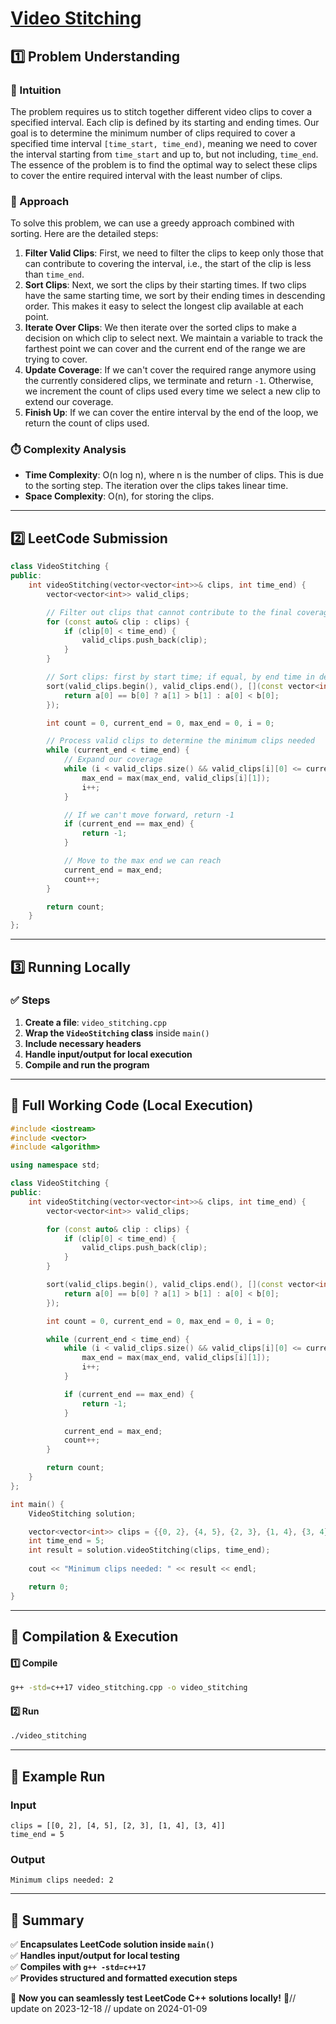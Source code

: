 # **[Video Stitching](https://leetcode.com/problems/video-stitching/description/)**  

## **1️⃣ Problem Understanding**  
### **📌 Intuition**  
The problem requires us to stitch together different video clips to cover a specified interval. Each clip is defined by its starting and ending times. Our goal is to determine the minimum number of clips required to cover a specified time interval `[time_start, time_end)`, meaning we need to cover the interval starting from `time_start` and up to, but not including, `time_end`. The essence of the problem is to find the optimal way to select these clips to cover the entire required interval with the least number of clips.

### **🚀 Approach**  
To solve this problem, we can use a greedy approach combined with sorting. Here are the detailed steps:
1. **Filter Valid Clips**: First, we need to filter the clips to keep only those that can contribute to covering the interval, i.e., the start of the clip is less than `time_end`.
2. **Sort Clips**: Next, we sort the clips by their starting times. If two clips have the same starting time, we sort by their ending times in descending order. This makes it easy to select the longest clip available at each point.
3. **Iterate Over Clips**: We then iterate over the sorted clips to make a decision on which clip to select next. We maintain a variable to track the farthest point we can cover and the current end of the range we are trying to cover.
4. **Update Coverage**: If we can't cover the required range anymore using the currently considered clips, we terminate and return `-1`. Otherwise, we increment the count of clips used every time we select a new clip to extend our coverage.
5. **Finish Up**: If we can cover the entire interval by the end of the loop, we return the count of clips used.

### **⏱️ Complexity Analysis**  
- **Time Complexity**: O(n log n), where n is the number of clips. This is due to the sorting step. The iteration over the clips takes linear time.
- **Space Complexity**: O(n), for storing the clips.

---  

## **2️⃣ LeetCode Submission**  
```cpp
class VideoStitching {
public:
    int videoStitching(vector<vector<int>>& clips, int time_end) {
        vector<vector<int>> valid_clips;

        // Filter out clips that cannot contribute to the final coverage.
        for (const auto& clip : clips) {
            if (clip[0] < time_end) {
                valid_clips.push_back(clip);
            }
        }

        // Sort clips: first by start time; if equal, by end time in descending order.
        sort(valid_clips.begin(), valid_clips.end(), [](const vector<int>& a, const vector<int>& b) {
            return a[0] == b[0] ? a[1] > b[1] : a[0] < b[0];
        });

        int count = 0, current_end = 0, max_end = 0, i = 0;

        // Process valid clips to determine the minimum clips needed
        while (current_end < time_end) {
            // Expand our coverage
            while (i < valid_clips.size() && valid_clips[i][0] <= current_end) {
                max_end = max(max_end, valid_clips[i][1]);
                i++;
            }

            // If we can't move forward, return -1
            if (current_end == max_end) {
                return -1;
            }

            // Move to the max end we can reach
            current_end = max_end;
            count++;
        }

        return count;
    }
};
```  

---  

## **3️⃣ Running Locally**  
### **✅ Steps**  
1. **Create a file**: `video_stitching.cpp`  
2. **Wrap the `VideoStitching` class** inside `main()`  
3. **Include necessary headers**  
4. **Handle input/output for local execution**  
5. **Compile and run the program**  

---  

## **📝 Full Working Code (Local Execution)**  
```cpp
#include <iostream>
#include <vector>
#include <algorithm>

using namespace std;

class VideoStitching {
public:
    int videoStitching(vector<vector<int>>& clips, int time_end) {
        vector<vector<int>> valid_clips;

        for (const auto& clip : clips) {
            if (clip[0] < time_end) {
                valid_clips.push_back(clip);
            }
        }

        sort(valid_clips.begin(), valid_clips.end(), [](const vector<int>& a, const vector<int>& b) {
            return a[0] == b[0] ? a[1] > b[1] : a[0] < b[0];
        });

        int count = 0, current_end = 0, max_end = 0, i = 0;

        while (current_end < time_end) {
            while (i < valid_clips.size() && valid_clips[i][0] <= current_end) {
                max_end = max(max_end, valid_clips[i][1]);
                i++;
            }

            if (current_end == max_end) {
                return -1;
            }

            current_end = max_end;
            count++;
        }

        return count;
    }
};

int main() {
    VideoStitching solution;

    vector<vector<int>> clips = {{0, 2}, {4, 5}, {2, 3}, {1, 4}, {3, 4}};
    int time_end = 5;
    int result = solution.videoStitching(clips, time_end);
    
    cout << "Minimum clips needed: " << result << endl;

    return 0;
}
```  

---  

## **🔧 Compilation & Execution**  
#### **1️⃣ Compile**  
```bash
g++ -std=c++17 video_stitching.cpp -o video_stitching
```  

#### **2️⃣ Run**  
```bash
./video_stitching
```  

---  

## **🎯 Example Run**  
### **Input**  
```
clips = [[0, 2], [4, 5], [2, 3], [1, 4], [3, 4]]
time_end = 5
```  
### **Output**  
```
Minimum clips needed: 2
```  

---  

## **📌 Summary**  
✅ **Encapsulates LeetCode solution inside `main()`**  
✅ **Handles input/output for local testing**  
✅ **Compiles with `g++ -std=c++17`**  
✅ **Provides structured and formatted execution steps**  

🚀 **Now you can seamlessly test LeetCode C++ solutions locally!** 🚀// update on 2023-12-18
// update on 2024-01-09
